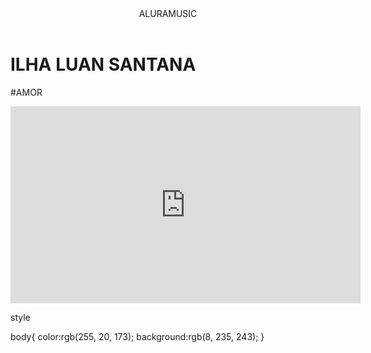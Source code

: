 <head>
      <link rel= "stylesheet" href= "styles.css" />
      <title>KALINE</title>
   </head>

  
   <body>

  <header>ALURAMUSIC</header>

 
   

 <h1>ILHA LUAN SANTANA </h1>
 <p>#AMOR</p> 

  
<iframe width="560" height="315" src="https://www.youtube.com/embed/dl0Dp_FRMo4?si=g1XGP6Ybwm44mGxM&amp;controls=0" title="YouTube video player" frameborder="0" allow="accelerometer; autoplay; clipboard-write; encrypted-media; gyroscope; picture-in-picture; web-share" referrerpolicy="strict-origin-when-cross-origin" allowfullscreen></iframe>
 </body>




 style

 body{
    color:rgb(255, 20, 173);
    background:rgb(8, 235, 243);
}
